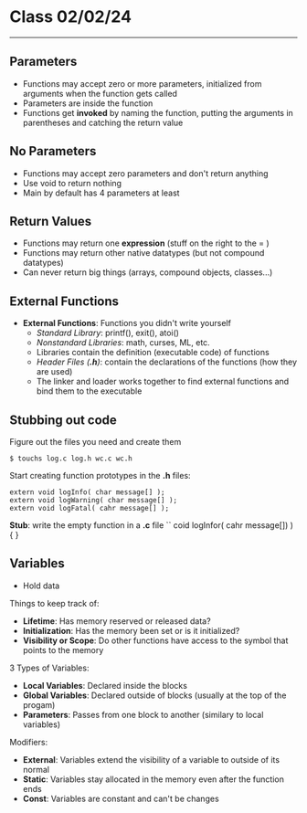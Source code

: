 # Class 02/02/24
---
## Parameters
* Functions may accept zero or more parameters, initialized from arguments when the function gets called
* Parameters are inside the function
* Functions get **invoked** by naming the function, putting the arguments in parentheses and catching the return value

## No Parameters
* Functions may accept zero parameters and don't return anything
* Use void to return nothing
* Main by default has 4 parameters at least

## Return Values
* Functions may return one **expression** (stuff on the right to the = )
* Functions may return other native datatypes (but not compound datatypes)
* Can never return big things (arrays, compound objects, classes...)

## External Functions
* **External Functions**: Functions you didn't write yourself
     - *Standard Library*: printf(), exit(), atoi()
     - *Nonstandard Libraries*: math, curses, ML, etc.
     - Libraries contain the definition (executable code) of functions
     - *Header Files (**.h**)*: contain the declarations of the functions (how they are used)
     - The linker and loader works together to find external functions and bind them to the  executable

## Stubbing out code
Figure out the files you need and create them

```
$ touchs log.c log.h wc.c wc.h
```

Start creating function prototypes in the **.h** files:

```
extern void logInfo( char message[] );
extern void logWarning( char message[] );
extern void logFatal( cahr message[] );
```

**Stub**: write the empty function in a **.c** file
``
coid logInfor( cahr message[]) ) { }

## Variables
* Hold data

Things to keep track of:
* **Lifetime**: Has memory reserved or released data?
* **Initialization**: Has the memory been set or is it initialized?
* **Visibility or Scope**: Do other functions have access to the symbol that points to the memory

3 Types of Variables:
* **Local Variables**: Declared inside the blocks 
* **Global Variables**: Declared outside of blocks (usually at the top of the progam)
* **Parameters**: Passes from one block to another (similary to local variables)

Modifiers:
* **External**: Variables extend the visibility of a variable to outside of its normal
* **Static**: Variables stay allocated in the memory even after the function ends
* **Const**: Variables are constant and can't be changes
